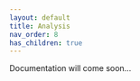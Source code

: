 ```yaml
---
layout: default
title: Analysis
nav_order: 8
has_children: true
---
```


Documentation will come soon...